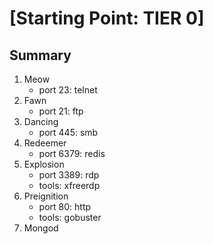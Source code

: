 # [Starting Point: TIER 0]

## Summary

1. Meow
    - port 23: telnet
2. Fawn
    - port 21: ftp
3. Dancing
    - port 445: smb
4. Redeemer
    - port 6379: redis
5. Explosion
    - port 3389: rdp
    - tools: xfreerdp
6. Preignition
    - port 80: http
    - tools: gobuster
7. Mongod